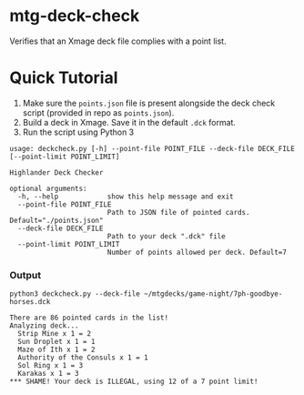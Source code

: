 # mtg-deck-check
Verifies that an Xmage deck file complies with a point list.

# Quick Tutorial

1. Make sure the `points.json` file is present alongside the deck check script (provided in repo as `points.json`).
2. Build a deck in Xmage. Save it in the default `.dck` format.
3. Run the script using Python 3

```
usage: deckcheck.py [-h] --point-file POINT_FILE --deck-file DECK_FILE [--point-limit POINT_LIMIT]

Highlander Deck Checker

optional arguments:
  -h, --help            show this help message and exit
  --point-file POINT_FILE
                        Path to JSON file of pointed cards. Default="./points.json"
  --deck-file DECK_FILE
                        Path to your deck ".dck" file
  --point-limit POINT_LIMIT
                        Number of points allowed per deck. Default=7
```
### Output
```
python3 deckcheck.py --deck-file ~/mtgdecks/game-night/7ph-goodbye-horses.dck 

There are 86 pointed cards in the list!
Analyzing deck...
  Strip Mine x 1 = 2
  Sun Droplet x 1 = 1
  Maze of Ith x 1 = 2
  Authority of the Consuls x 1 = 1
  Sol Ring x 1 = 3
  Karakas x 1 = 3
*** SHAME! Your deck is ILLEGAL, using 12 of a 7 point limit!
```
